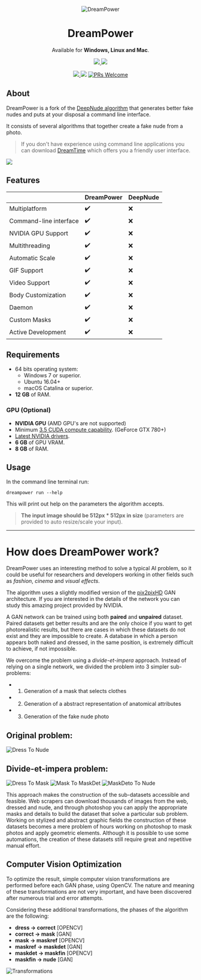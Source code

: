 <p align="center"><img src="assets/dreampower.png" alt="DreamPower"></p>
<h1 align="center">DreamPower</h1>
<p align="center">
  Available for <strong>Windows, Linux and Mac</strong>.
</p>

<p align="center">
  <a href="https://github.com/opendreamnet/dreampower/actions">
    <img src="https://github.com/opendreamnet/dreampower/workflows/Build/badge.svg" />
  </a>
  <a href="https://github.com/opendreamnet/dreampower/releases">
    <img src="https://badgen.net/github/assets-dl/opendreamnet/dreampower" />
  </a>
</p>

<p align="center">
  <a target="_blank" href="https://codeclimate.com/github/private-dreamnet/dreampower/maintainability">
    <img src="https://api.codeclimate.com/v1/badges/c8cd0a0f104820adc2ba/maintainability" />
  </a>
  <img src="https://badgen.net/github/license/opendreamnet/dreampower" />
  <a href="CONTRIBUTING.md#pull-requests">
    <img src="https://img.shields.io/badge/PRs-welcome-brightgreen.svg" alt="PRs Welcome">
  </a>
</p>

## About

DreamPower is a fork of the [DeepNude algorithm](https://github.com/stacklikemind/deepnude_official) that generates better fake nudes and puts at your disposal a command line interface.

It consists of several algorithms that together create a fake nude from a photo.

> If you don't have experience using command line applications you can download [DreamTime](https://dreamtime.tech) which offers you a friendly user interface.

![](assets/preview.png)

## Features

|                        | DreamPower | DeepNude |
| ---------------------- | ---------- | -------- |
| Multiplatform          | ✔️          | ❌        |
| Command-line interface | ✔️          | ❌        |
| NVIDIA GPU Support     | ✔️          | ❌        |
| Multithreading         | ✔️          | ❌        |
| Automatic Scale        | ✔️          | ❌        |
| GIF Support            | ✔️          | ❌        |
| Video Support          | ✔️          | ❌        |
| Body Customization     | ✔️          | ❌        |
| Daemon                 | ✔️          | ❌        |
| Custom Masks           | ✔️          | ❌        |
| Active Development     | ✔️          | ❌        |

## Requirements

- 64 bits operating system:
  - Windows 7 or superior.
  - Ubuntu 16.04+
  - macOS Catalina or superior.
- **12 GB** of RAM.

### GPU (Optional)

- **NVIDIA GPU** (AMD GPU's are not supported)
- Minimum [3.5 CUDA compute capability](https://developer.nvidia.com/cuda-gpus). (GeForce GTX 780+)
- [Latest NVIDIA drivers](https://www.nvidia.com/Download/index.aspx).
- **6 GB** of GPU VRAM.
- **8 GB** of RAM.

## Usage

In the command line terminal run:

```
dreampower run --help
```

This will print out help on the parameters the algorithm accepts.

> **The input image should be 512px * 512px in size** (parameters are provided to auto resize/scale your input).

---

# How does DreamPower work?

DreamPower uses an interesting method to solve a typical AI problem, so it could be useful for researchers and developers working in other fields such as *fashion*, *cinema* and *visual effects*.

The algorithm uses a slightly modified version of the [pix2pixHD](https://github.com/NVIDIA/pix2pixHD) GAN architecture. If you are interested in the details of the network you can study this amazing project provided by NVIDIA.

A GAN network can be trained using both **paired** and **unpaired** dataset. Paired datasets get better results and are the only choice if you want to get photorealistic results, but there are cases in which these datasets do not exist and they are impossible to create. A database in which a person appears both naked and dressed, in the same position, is extremely difficult to achieve, if not impossible.

We overcome the problem using a *divide-et-impera* approach. Instead of relying on a single network, we divided the problem into 3 simpler sub-problems:

- 1. Generation of a mask that selects clothes
- 2. Generation of a abstract representation of anatomical attributes
- 3. Generation of the fake nude photo

## Original problem:

![Dress To Nude](assets/dress_to_nude.jpg?raw=true "Dress To Nude")

## Divide-et-impera problem:

![Dress To Mask](assets/dress_to_mask.jpg?raw=true "Dress To Mask")
![Mask To MaskDet](assets/mask_to_maskdet.jpg?raw=true "Mask To MaskDet")
![MaskDeto To Nude](assets/maskdet_to_nude.jpg?raw=true "MaskDeto To Nude")

This approach makes the construction of the sub-datasets accessible and feasible. Web scrapers can download thousands of images from the web, dressed and nude, and through photoshop you can apply the appropriate masks and details to build the dataset that solve a particular sub problem. Working on stylized and abstract graphic fields the construction of these datasets becomes a mere problem of hours working on photoshop to mask photos and apply geometric elements. Although it is possible to use some automations, the creation of these datasets still require great and repetitive manual effort.

## Computer Vision Optimization

To optimize the result, simple computer vision transformations are performed before each GAN phase, using OpenCV. The nature and meaning of these transformations are not very important, and have been discovered after numerous trial and error attempts.

Considering these additional transformations, the phases of the algorithm are the following:

- **dress -> correct** [OPENCV]
- **correct -> mask** [GAN]
- **mask -> maskref** [OPENCV]
- **maskref -> maskdet** [GAN]
- **maskdet -> maskfin** [OPENCV]
- **maskfin -> nude** [GAN]

![Transformations](assets/transformation.jpg?raw=true "Transformations")

